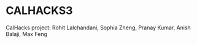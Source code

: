 # CALHACKS3
CalHacks project: Rohit Lalchandani, Sophia Zheng, Pranay Kumar, Anish Balaji, Max Feng

